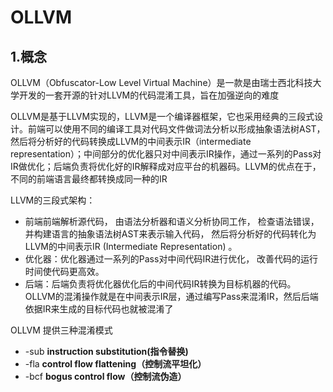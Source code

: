 # OLLVM

## 1.概念

OLLVM（Obfuscator-Low Level Virtual Machine）是一款是由瑞士西北科技大学开发的一套开源的针对LLVM的代码混淆工具，旨在加强逆向的难度

OLLVM是基于LLVM实现的，LLVM是一个编译器框架，它也采用经典的三段式设计。前端可以使用不同的编译工具对代码文件做词法分析以形成抽象语法树AST，然后将分析好的代码转换成LLVM的中间表示IR（intermediate  representation）；中间部分的优化器只对中间表示IR操作，通过一系列的Pass对IR做优化；后端负责将优化好的IR解释成对应平台的机器码。LLVM的优点在于，不同的前端语言最终都转换成同一种的IR

LLVM的三段式架构：

* 前端前端解析源代码， 由语法分析器和语义分析协同工作， 检查语法错误， 并构建语言的抽象语法树AST来表示输入代码， 然后将分析好的代码转化为LLVM的中间表示IR (Intermediate Representation) 。
* 优化器：优化器通过一系列的Pass对中间代码IR进行优化， 改善代码的运行时间使代码更高效。
* 后端：后端负责将优化器优化后的中间代码IR转换为目标机器的代码。OLLVM的混淆操作就是在中间表示IR层，通过编写Pass来混淆IR，然后后端依据IR来生成的目标代码也就被混淆了

OLLVM 提供三种混淆模式

- -sub **instruction substitution(指令替换)**
- -fla **control flow flattening（控制流平坦化）**
- -bcf **bogus control flow（控制流伪造）**